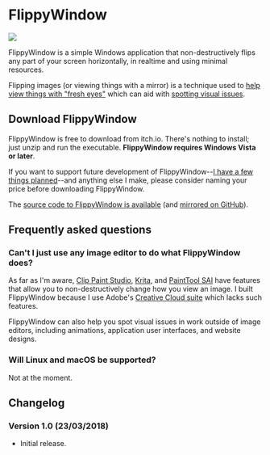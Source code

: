 # FlippyWindow

<div class="blurb blurb--image"><img src="flippywindow.png"></div>

FlippyWindow is a simple Windows application that non-destructively
flips any part of your screen horizontally, in realtime and using
minimal resources.

Flipping images (or viewing things with a mirror) is a technique used to
[help view things with "fresh eyes"][1] which can aid with [spotting
visual issues][2].

[1]: <http://yourfirstproduct.com/info/bmreverse>
[2]: <http://www.comic-tools.com/2008/10/my-mirror-is-most-important.html>


## Download FlippyWindow

FlippyWindow is free to download from itch.io. There's nothing to
install; just unzip and run the executable. **FlippyWindow requires
Windows Vista or later**. 

If you want to support future development of FlippyWindow--[I have a few
things planned][3]--and anything else I make, please consider naming
your price before downloading FlippyWindow.

[3]: <https://www.robotinaponcho.net/git/?p=flippywindow.git;a=blob;f=TODO;hb=HEAD>

The [source code to FlippyWindow is available][4] (and [mirrored on
GitHub][5]).

[4]: <https://www.robotinaponcho.net/git/?p=flippywindow.git>
[5]: <https://github.com/damiendart/flippywindow>


## Frequently asked questions

### Can't I just use any image editor to do what FlippyWindow does? 

As far as I'm aware, [Clip Paint Studio][6], [Krita][7], and [PaintTool
SAI][8] have features that allow you to non-destructively change how you
view an image. I built FlippyWindow because I use Adobe's [Creative
Cloud suite][9] which lacks such features.

[6]: <http://www.clipstudio.net/>
[7]: <https://krita.org/>
[8]: <https://www.systemax.jp/en/sai/>
[9]: <https://www.adobe.com/creativecloud.html>

FlippyWindow can also help you spot visual issues in work outside of
image editors, including animations, application user interfaces, and
website designs.

### Will Linux and macOS be supported?

Not at the moment.


## Changelog

### Version 1.0 (23/03/2018)

  - Initial release.

